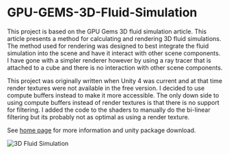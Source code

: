# GPU-GEMS-3D-Fluid-Simulation

This project is based on the GPU Gems 3D fluid simulation article. This article presents a method for calculating and rendering 3D fluid simulations. The method used for rendering was designed to best integrate the fluid simulation into the scene and have it interact with other scene components. I have gone with a simpler renderer however by using a ray tracer that is attached to a cube and there is no interaction with other scene components.


This project was originally written when Unity 4 was current and at that time render textures were not available in the free version. I decided to use compute buffers instead to make it more accessible. The only down side to using compute buffers instead of render textures is that there is no support for filtering. I added the code to the shaders to manually do the bi-linear filtering but its probably not as optimal as using a render texture.

See [home page](https://www.digital-dust.com/single-post/2017/03/16/GPU-GEMS-to-Unity-3D-fluid-simulation) for more information and unity package download.

![3D Fluid Simulation](https://static.wixstatic.com/media/1e04d5_897e2af2274d4af19f35c927401d541c~mv2.jpg/v1/fill/w_486,h_486,al_c,q_80,usm_0.66_1.00_0.01/1e04d5_897e2af2274d4af19f35c927401d541c~mv2.jpg)

